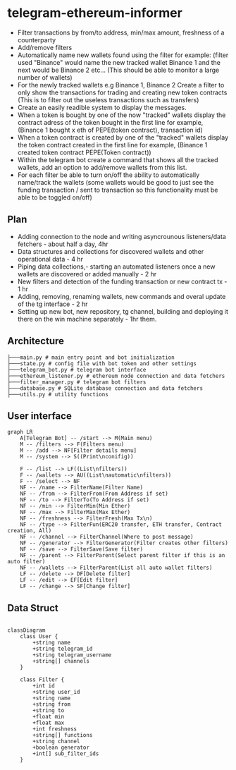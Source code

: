 # telegram-ethereum-informer

- Filter transactions by from/to address, min/max amount, freshness of a counterparty
- Add/remove filters
- Automatically name new wallets found using the filter for example: (filter used "Binance" would name the new tracked
  wallet Binance 1 and the next would be Binance 2 etc... (This should be able to monitor a large number of wallets)
- For the newly tracked wallets e.g Binance 1, Binance 2 Create a filter to only show the transactions for trading and
  creating new token contracts (This is to filter out the useless transactions such as transfers)
- Create an easily readible system to display the messages.
- When a token is bought by one of the now "tracked" wallets display the contract adress of the token bought in the
  first line for example, (Binance 1 bought x eth of PEPE(token contract), transaction id)
- When a token contract is created by one of the "tracked" wallets display the token contract created in the first line
  for example, (Binance 1 created token contract PEPE(Token contract))
- Within the telegram bot create a command that shows all the tracked wallets, add an option to add/remove wallets from
  this list.
- For each filter be able to turn on/off the ability to automatically name/track the wallets (some wallets would be good
  to just see the funding transaction / sent to transaction so this functionality must be able to be toggled on/off)

## Plan

- Adding connection to the node and writing asyncrounous listeners/data fetchers - about half a day, 4hr
- Data structures and collections for discovered wallets and other operational data - 4 hr
- Piping data collections,- starting an automated listeners once a new wallets are discovered or added manually - 2 hr
- New filters and detection of the funding transaction or new contract tx - 1 hr
- Adding, removing, renaming wallets, new commands and overal update of the tg interface - 2 hr
- Setting up new bot, new repository, tg channel, building and deploying it there on the win machine separately - 1hr
  them.

## Architecture

```shell
├───main.py # main entry point and bot initialization
├───state.py # config file with bot token and other settings
├───telegram_bot.py # telegram bot interface
├───ethereum_listener.py # ethereum node connection and data fetchers
├───filter_manager.py # telegram bot filters
├───database.py # SQLite database connection and data fetchers
├───utils.py # utility functions
```

## User interface

```mermaid
graph LR
    A[Telegram Bot] -- /start --> M(Main menu)
    M -- /filters --> F(Filters menu)
    M -- /add --> NF[Filter details menu]
    M -- /system --> S((Print\nconifig))
    
    F -- /list --> LF((List\nfilters))
    F -- /wallets --> AU((List\nautomatic\nfilters))
    F -- /select --> NF
    NF -- /name --> FilterName(Filter Name)
    NF -- /from --> FilterFrom(From Address if set)
    NF -- /to --> FilterTo(To Address if set)
    NF -- /min --> FilterMin(Min Ether)
    NF -- /max --> FilterMax(Max Ether)
    NF -- /freshness --> FilterFresh(Max Tx\n)
    NF -- /type --> FilterFun(ERC20 transfer, ETH transfer, Contract creation, All)
    NF -- /channel --> FilterChannel(Where to post message)
    NF -- /generator --> FilterGenerator(Filter creates other filters)
    NF -- /save --> FilterSave(Save filter)
    NF -- /parent --> FilterParent(Select parent filter if this is an auto filter)
    NF -- /wallets --> FilterParent(List all auto wallet filters)
    LF -- /delete --> DF[Delete filter]
    LF -- /edit --> EF[Edit filter]
    LF -- /change --> SF[Change filter]
```

## Data Struct

```mermaid

classDiagram
    class User {
        +string name
        +string telegram_id
        +string telegram_username
        +string[] channels
    }

    class Filter {
        +int id
        +string user_id
        +string name
        +string from
        +string to
        +float min
        +float max
        +int freshness
        +string[] functions
        +string channel
        +boolean generator
        +int[] sub_filter_ids
    }

```
